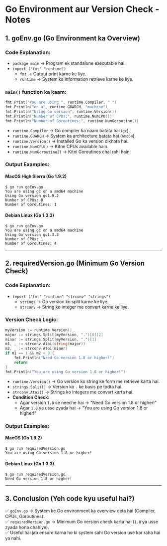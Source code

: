 
# **Go Environment aur Version Check - Notes**

## **1. goEnv.go (Go Environment ka Overview)**

### **Code Explanation:**

- `package main` → Program ek standalone executable hai.
- `import ("fmt" "runtime")`
    - `fmt` → Output print karne ke liye.
    - `runtime` → System ka information retrieve karne ke liye.

### **`main()` function ka kaam:**

```go
fmt.Print("You are using ", runtime.Compiler, " ")
fmt.Println("on a", runtime.GOARCH, "machine")
fmt.Println("Using Go version", runtime.Version())
fmt.Println("Number of CPUs:", runtime.NumCPU())
fmt.Println("Number of Goroutines:", runtime.NumGoroutine())
```

- `runtime.Compiler` → Go compiler ka naam batata hai (`gc`).
- `runtime.GOARCH` → System ka architecture batata hai (`amd64`).
- `runtime.Version()` → Installed Go ka version dikhata hai.
- `runtime.NumCPU()` → Kitne CPUs available hain.
- `runtime.NumGoroutine()` → Kitni Goroutines chal rahi hain.

### **Output Examples:**

#### **MacOS High Sierra (Go 1.9.2)**

```
$ go run goEnv.go
You are using gc on a amd64 machine
Using Go version go1.9.2
Number of CPUs: 8
Number of Goroutines: 1
```

#### **Debian Linux (Go 1.3.3)**

```
$ go run goEnv.go
You are using gc on a amd64 machine
Using Go version go1.3.3
Number of CPUs: 1
Number of Goroutines: 4
```

---

## **2. requiredVersion.go (Minimum Go Version Check)**

### **Code Explanation:**

- `import ("fmt" "runtime" "strconv" "strings")`
    - `strings` → Go version ko split karne ke liye.
    - `strconv` → String ko integer me convert karne ke liye.

### **Version Check Logic:**

```go
myVersion := runtime.Version()
major := strings.Split(myVersion, ".")[0][2]
minor := strings.Split(myVersion, ".")[1]
m1, _ := strconv.Atoi(string(major))
m2, _ := strconv.Atoi(minor)
if m1 == 1 && m2 < 8 {
    fmt.Println("Need Go version 1.8 or higher!")
    return
}
fmt.Println("You are using Go version 1.8 or higher!")
```

- `runtime.Version()` → Go version ko string ke form me retrieve karta hai.
- `strings.Split()` → Version ko `.` ke basis pe todta hai.
- `strconv.Atoi()` → Strings ko integers me convert karta hai.
- **Condition Check:**
    - Agar version `1.8` se neeche hai → "Need Go version 1.8 or higher!"
    - Agar `1.8` ya usse zyada hai → "You are using Go version 1.8 or higher!"

### **Output Examples:**

#### **MacOS (Go 1.9.2)**

```
$ go run requiredVersion.go
You are using Go version 1.8 or higher!
```

#### **Debian Linux (Go 1.3.3)**

```
$ go run requiredVersion.go
Need Go version 1.8 or higher!
```

---

## **3. Conclusion (Yeh code kyu useful hai?)**

✅ `goEnv.go` → System ke Go environment ka overview deta hai (Compiler, CPUs, Goroutines).  
✅ `requiredVersion.go` → Minimum Go version check karta hai (`1.8` ya usse zyada hona chahiye).  
✅ Useful hai jab ensure karna ho ki system sahi Go version use kar raha hai ya nahi.
